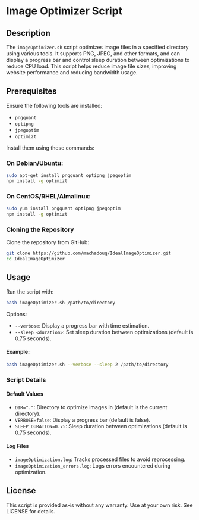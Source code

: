 # Image Optimizer Script

## Description

The `imageOptimizer.sh` script optimizes image files in a specified directory using various tools. It supports PNG, JPEG, and other formats, and can display a progress bar and control sleep duration between optimizations to reduce CPU load. This script helps reduce image file sizes, improving website performance and reducing bandwidth usage.

## Prerequisites

Ensure the following tools are installed:

- `pngquant`
- `optipng`
- `jpegoptim`
- `optimizt`

Install them using these commands:

### On Debian/Ubuntu:
```bash
sudo apt-get install pngquant optipng jpegoptim
npm install -g optimizt
```

### On CentOS/RHEL/Almalinux:
```bash
sudo yum install pngquant optipng jpegoptim
npm install -g optimizt
```

### Cloning the Repository

Clone the repository from GitHub:
```bash
git clone https://github.com/machadoug/IdealImageOptimizer.git
cd IdealImageOptimizer
```

## Usage

Run the script with:
```bash
bash imageOptimizer.sh /path/to/directory
```

Options:
- `--verbose`: Display a progress bar with time estimation.
- `--sleep <duration>`: Set sleep duration between optimizations (default is 0.75 seconds).

#### Example:
```bash
bash imageOptimizer.sh --verbose --sleep 2 /path/to/directory
```

### Script Details

#### Default Values
- `DIR="."`: Directory to optimize images in (default is the current directory).
- `VERBOSE=false`: Display a progress bar (default is false).
- `SLEEP_DURATION=0.75`: Sleep duration between optimizations (default is 0.75 seconds).

#### Log Files
- `imageOptimization.log`: Tracks processed files to avoid reprocessing.
- `imageOptimization_errors.log`: Logs errors encountered during optimization.

## License

This script is provided as-is without any warranty. Use at your own risk. See LICENSE for details.

